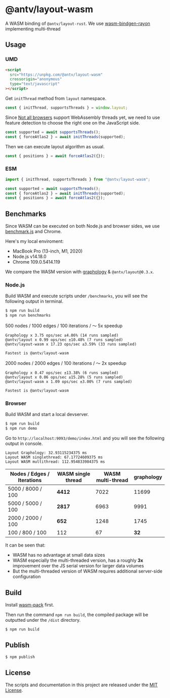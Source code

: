 # @antv/layout-wasm

A WASM binding of `@antv/layout-rust`. We use [wasm-bindgen-rayon](https://github.com/GoogleChromeLabs/wasm-bindgen-rayon) implementing multi-thread

## Usage

### UMD

```html
<script
  src="https://unpkg.com/@antv/layout-wasm"
  crossorigin="anonymous"
  type="text/javascript"
></script>
```

Get `initThread` method from `layout` namespace.

```js
const { initThread, supportsThreads } = window.layout;
```

Since [Not all browsers](https://webassembly.org/roadmap/) support WebAssembly threads yet, we need to use feature detection to choose the right one on the JavaScript side.

```js
const supported = await supportsThreads();
const { forceAtlas2 } = await initThreads(supported);
```

Then we can execute layout algorithm as usual.

```js
const { positions } = await forceAtlas2({});
```

### ESM

```js
import { initThread, supportsThreads } from "@antv/layout-wasm";

const supported = await supportsThreads();
const { forceAtlas2 } = await initThreads(supported);
const { positions } = await forceAtlas2({});
```

## Benchmarks

Since WASM can be executed on both Node.js and browser sides, we use [benchmark.js](https://github.com/bestiejs/benchmark.js/) and Chrome.

Here's my local enviroment:

- MacBook Pro (13-inch, M1, 2020)
- Node.js v14.18.0
- Chrome 109.0.5414.119

We compare the WASM version with [graphology](https://github.com/graphology/graphology/tree/master/src/layout-forceatlas2) & `@antv/layout@0.3.x`.

### Node.js

Build WASM and execute scripts under `/benchmarks`, you will see the following output in terminal.

```bash
$ npm run build
$ npm run benchmarks
```

500 nodes / 1000 edges / 100 iterations / ～ 5x speedup

```
Graphology x 3.75 ops/sec ±4.86% (14 runs sampled)
@antv/layout x 0.99 ops/sec ±10.48% (7 runs sampled)
@antv/layout-wasm x 17.23 ops/sec ±3.59% (33 runs sampled)

Fastest is @antv/layout-wasm
```

2000 nodes / 2000 edges / 100 iterations / ～ 2x speedup

```
Graphology x 0.47 ops/sec ±13.38% (6 runs sampled)
@antv/layout x 0.06 ops/sec ±15.28% (5 runs sampled)
@antv/layout-wasm x 1.09 ops/sec ±3.00% (7 runs sampled)

Fastest is @antv/layout-wasm
```

### Browser

Build WASM and start a local devserver.

```bash
$ npm run build
$ npm run demo
```

Go to `http://localhost:9093/demo/index.html` and you will see the following output in console.

```
Layout Graphology: 32.93115234375 ms
Layout WASM singlethread: 67.17724609375 ms
Layout WASM multithread: 112.954833984375 ms
```

| Nodes / Edges / Iterations | WASM single thread | WASM multi-thread | graphology |
| -------------------------- | ------------------ | ----------------- | ---------- |
| 5000 / 8000 / 100          | **4412**           | 7022              | 11699      |
| 5000 / 5000 / 100          | **2817**           | 6963              | 9991       |
| 2000 / 2000 / 100          | **652**            | 1248              | 1745       |
| 100 / 800 / 100            | 112                | 67                | **32**     |

It can be seen that:

- WASM has no advantage at small data sizes
- WASM especially the multi-threaded version, has a roughly **3x** improvement over the JS serial version for larger data volumes
- But the multi-threaded version of WASM requires additional server-side configuration

## Build

Install [wasm-pack](https://rustwasm.github.io/wasm-pack/installer/) first.

Then run the command `npm run build`, the compiled package will be outputted under the `/dist` directory.

```bash
$ npm run build
```

## Publish

```bash
$ npm publish
```

## License

The scripts and documentation in this project are released under the [MIT License](LICENSE).
